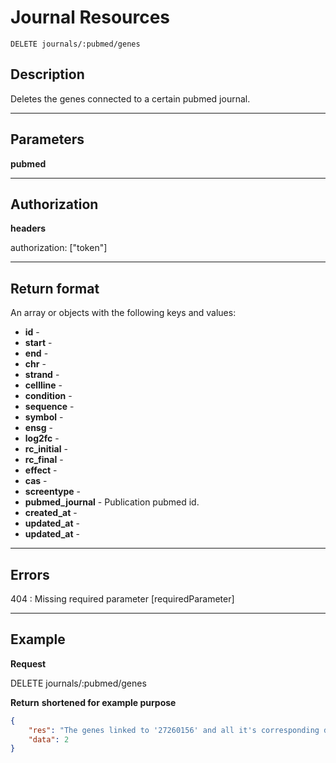 # Journal Resources

    DELETE journals/:pubmed/genes

## Description
Deletes the genes connected to a certain pubmed journal.

***

## Parameters

**pubmed**

***

## Authorization
**headers**

authorization: ["token"]

***

## Return format
An array or objects with the following keys and values:

- **id** -
- **start** -
- **end** -
- **chr** -
- **strand** -
- **cellline** -
- **condition** -
- **sequence** -
- **symbol** -
- **ensg** -
- **log2fc** -
- **rc_initial** -
- **rc_final** -
- **effect** -
- **cas** -
- **screentype** -
- **pubmed_journal** - Publication pubmed id.
- **created_at** -
- **updated_at** -
- **updated_at** -

***

## Errors
404 : Missing required parameter [requiredParameter]

***

## Example
**Request**

   DELETE journals/:pubmed/genes

**Return** __shortened for example purpose__
``` json
{
    "res": "The genes linked to '27260156' and all it's corresponding data has been destroyed.",
    "data": 2
}
```